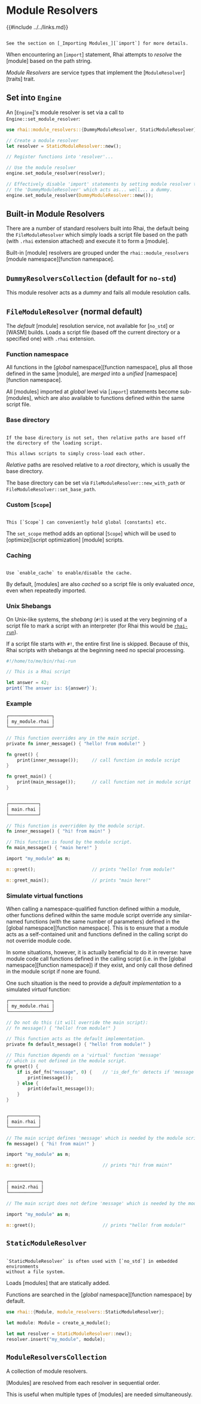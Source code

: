 Module Resolvers
================

{{#include ../../links.md}}

~~~admonish info.side "`import`"

See the section on [_Importing Modules_][`import`] for more details.
~~~

When encountering an [`import`] statement, Rhai attempts to _resolve_ the [module] based on the path string.

_Module Resolvers_ are service types that implement the [`ModuleResolver`][traits] trait.


Set into `Engine`
-----------------

An [`Engine`]'s module resolver is set via a call to `Engine::set_module_resolver`:

```rust
use rhai::module_resolvers::{DummyModuleResolver, StaticModuleResolver};

// Create a module resolver
let resolver = StaticModuleResolver::new();

// Register functions into 'resolver'...

// Use the module resolver
engine.set_module_resolver(resolver);

// Effectively disable 'import' statements by setting module resolver to
// the 'DummyModuleResolver' which acts as... well... a dummy.
engine.set_module_resolver(DummyModuleResolver::new());
```


Built-in Module Resolvers
-------------------------

There are a number of standard resolvers built into Rhai, the default being the `FileModuleResolver`
which simply loads a script file based on the path (with `.rhai` extension attached) and execute it
to form a [module].

Built-in [module] resolvers are grouped under the `rhai::module_resolvers`
[module namespace][function namespace].


`DummyResolversCollection` (default for `no-std`)
-------------------------------------------------

This module resolver acts as a _dummy_ and fails all module resolution calls.


`FileModuleResolver` (normal default)
-------------------------------------

The _default_ [module] resolution service, not available for [`no_std`] or [WASM] builds.
Loads a script file (based off the current directory or a specified one) with `.rhai` extension.

### Function namespace

All functions in the [_global_ namespace][function namespace], plus all those defined in the same
[module], are _merged_ into a _unified_ [namespace][function namespace].

All [modules] imported at _global_ level via [`import`] statements become sub-[modules],
which are also available to functions defined within the same script file.

### Base directory

```admonish tip.side "Tip: Default"

If the base directory is not set, then relative paths are based off the directory of the loading script.

This allows scripts to simply cross-load each other.
```

_Relative_ paths are resolved relative to a _root_ directory, which is usually the base directory.

The base directory can be set via `FileModuleResolver::new_with_path` or `FileModuleResolver::set_base_path`.

### Custom [`Scope`]

```admonish tip.side "Tip"

This [`Scope`] can conveniently hold global [constants] etc.
```

The `set_scope` method adds an optional [`Scope`] which will be used to [optimize][script optimization] [module] scripts.

### Caching

```admonish tip.side "Tip: Enable/disable caching"

Use `enable_cache` to enable/disable the cache.
```

By default, [modules] are also _cached_ so a script file is only evaluated _once_, even when
repeatedly imported.

### Unix Shebangs

On Unix-like systems, the _shebang_ (`#!`) is used at the very beginning of a script file to mark a
script with an interpreter (for Rhai this would be [`rhai-run`]({{rootUrl}}/start/bin.md)).

If a script file starts with `#!`, the entire first line is skipped.
Because of this, Rhai scripts with shebangs at the beginning need no special processing.

```js
#!/home/to/me/bin/rhai-run

// This is a Rhai script

let answer = 42;
print(`The answer is: ${answer}`);
```

### Example

```rust
┌────────────────┐
│ my_module.rhai │
└────────────────┘

// This function overrides any in the main script.
private fn inner_message() { "hello! from module!" }

fn greet() {
    print(inner_message());     // call function in module script
}

fn greet_main() {
    print(main_message());      // call function not in module script
}


┌───────────┐
│ main.rhai │
└───────────┘

// This function is overridden by the module script.
fn inner_message() { "hi! from main!" }

// This function is found by the module script.
fn main_message() { "main here!" }

import "my_module" as m;

m::greet();                     // prints "hello! from module!"

m::greet_main();                // prints "main here!"
```

### Simulate virtual functions

When calling a namespace-qualified function defined within a module, other functions defined within
the same module script override any similar-named functions (with the same number of parameters)
defined in the [global namespace][function namespace].  This is to ensure that a module acts as a
self-contained unit and functions defined in the calling script do not override module code.

In some situations, however, it is actually beneficial to do it in reverse: have module code call
functions defined in the calling script (i.e. in the [global namespace][function namespace]) if they
exist, and only call those defined in the module script if none are found.

One such situation is the need to provide a _default implementation_ to a simulated _virtual_ function:

```rust
┌────────────────┐
│ my_module.rhai │
└────────────────┘

// Do not do this (it will override the main script):
// fn message() { "hello! from module!" }

// This function acts as the default implementation.
private fn default_message() { "hello! from module!" }

// This function depends on a 'virtual' function 'message'
// which is not defined in the module script.
fn greet() {
    if is_def_fn("message", 0) {    // 'is_def_fn' detects if 'message' is defined.
        print(message());
    } else {
        print(default_message());
    }
}


┌───────────┐
│ main.rhai │
└───────────┘

// The main script defines 'message' which is needed by the module script.
fn message() { "hi! from main!" }

import "my_module" as m;

m::greet();                         // prints "hi! from main!"


┌────────────┐
│ main2.rhai │
└────────────┘

// The main script does not define 'message' which is needed by the module script.

import "my_module" as m;

m::greet();                         // prints "hello! from module!"
```


`StaticModuleResolver`
----------------------

~~~admonish tip.side "Tip: `no-std`"

`StaticModuleResolver` is often used with [`no_std`] in embedded environments
without a file system.
~~~

Loads [modules] that are statically added.

Functions are searched in the [_global_ namespace][function namespace] by default.

```rust
use rhai::{Module, module_resolvers::StaticModuleResolver};

let module: Module = create_a_module();

let mut resolver = StaticModuleResolver::new();
resolver.insert("my_module", module);
```


`ModuleResolversCollection`
---------------------------

A collection of module resolvers.

[Modules] are resolved from each resolver in sequential order.

This is useful when multiple types of [modules] are needed simultaneously.
